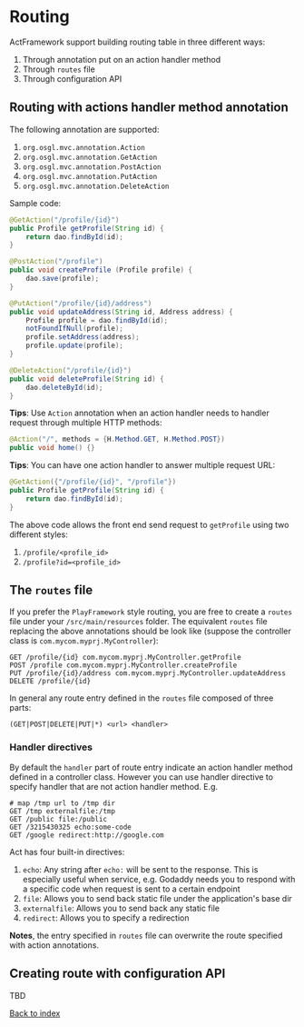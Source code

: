 # Routing

ActFramework support building routing table in three different ways:

1. Through annotation put on an action handler method
1. Through `routes` file
1. Through configuration API

## Routing with actions handler method annotation

The following annotation are supported:

1. `org.osgl.mvc.annotation.Action`
1. `org.osgl.mvc.annotation.GetAction`
1. `org.osgl.mvc.annotation.PostAction`
1. `org.osgl.mvc.annotation.PutAction`
1. `org.osgl.mvc.annotation.DeleteAction`

Sample code:

```java
@GetAction("/profile/{id}")
public Profile getProfile(String id) {
    return dao.findById(id);
}

@PostAction("/profile")
public void createProfile (Profile profile) {
    dao.save(profile);
}

@PutAction("/profile/{id}/address")
public void updateAddress(String id, Address address) {
    Profile profile = dao.findById(id);
    notFoundIfNull(profile);
    profile.setAddress(address);
    profile.update(profile);
}

@DeleteAction("/profile/{id}")
public void deleteProfile(String id) {
    dao.deleteById(id);
}
```

**Tips**: Use `Action` annotation when an action handler needs to handler request through multiple HTTP methods:

```java
@Action("/", methods = {H.Method.GET, H.Method.POST})
public void home() {}
```

**Tips**: You can have one action handler to answer multiple request URL:

```java
@GetAction({"/profile/{id}", "/profile"})
public Profile getProfile(String id) {
    return dao.findById(id);
}
```

The above code allows the front end send request to `getProfile` using two different styles:

1. `/profile/<profile_id>`
2. `/profile?id=<profile_id>`

## The `routes` file

If you prefer the `PlayFramework` style routing, you are free to create a `routes` file under your `/src/main/resources` folder. The equivalent `routes` file replacing the above annotations should be look like (suppose the controller class is `com.mycom.myprj.MyController`):

```
GET /profile/{id} com.mycom.myprj.MyController.getProfile
POST /profile com.mycom.myprj.MyController.createProfile
PUT /profile/{id}/address com.mycom.myprj.MyController.updateAddress
DELETE /profile/{id}
```

In general any route entry defined in the `routes` file composed of three parts:

```
(GET|POST|DELETE|PUT|*) <url> <handler>
```

### Handler directives

By default the `handler` part of route entry indicate an action handler method defined in a controller class. However you can use handler directive to specify handler that are not action handler method. E.g.

```
# map /tmp url to /tmp dir
GET /tmp externalfile:/tmp
GET /public file:/public
GET /3215430325 echo:some-code
GET /google redirect:http://google.com
```

Act has four built-in directives:

1. `echo`: Any string after `echo:` will be sent to the response. This is especially useful when service, e.g. Godaddy needs you to respond with a specific code when request is sent to a certain endpoint
1. `file`: Allows you to send back static file under the application's base dir
1. `externalfile`: Allows you to send back any static file
1. `redirect`: Allows you to specify a redirection

**Notes**, the entry specified in `routes` file can overwrite the route specified with action annotations.

## Creating route with configuration API

TBD

[Back to index](index.md)